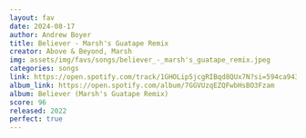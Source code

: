 ```yaml
---
layout: fav
date: 2024-08-17
author: Andrew Boyer
title: Believer - Marsh's Guatape Remix
creator: Above & Beyond, Marsh
img: assets/img/favs/songs/believer_-_marsh's_guatape_remix.jpeg
categories: songs
link: https://open.spotify.com/track/1GHOLip5jcgRIBqd8QUx7N?si=594ca9431de84810
album_link: https://open.spotify.com/album/7GGVUzqEZQFwbHsBO3Fzam
album: Believer (Marsh's Guatape Remix)
score: 96
released: 2022
perfect: true
---
```

